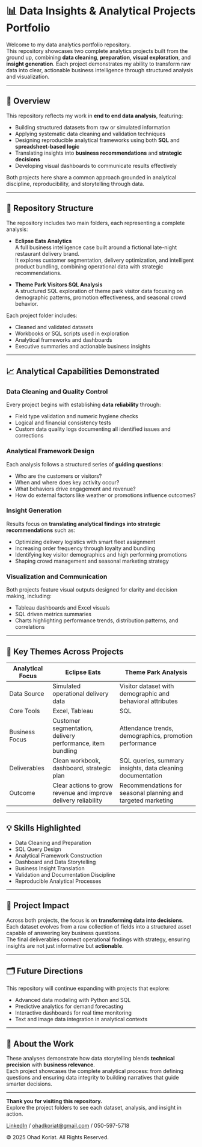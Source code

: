 # 📊 Data Insights & Analytical Projects Portfolio

Welcome to my data analytics portfolio repository.  
This repository showcases two complete analytics projects built from the ground up, combining **data cleaning**, **preparation**, **visual exploration**, and **insight generation**. Each project demonstrates my ability to transform raw data into clear, actionable business intelligence through structured analysis and visualization.

---

## 🧠 Overview

This repository reflects my work in **end to end data analysis**, featuring:

- Building structured datasets from raw or simulated information  
- Applying systematic data cleaning and validation techniques  
- Designing reproducible analytical frameworks using both **SQL** and **spreadsheet-based logic**  
- Translating insights into **business recommendations** and **strategic decisions**  
- Developing visual dashboards to communicate results effectively  

Both projects here share a common approach grounded in analytical discipline, reproducibility, and storytelling through data.

---

## 📁 Repository Structure

The repository includes two main folders, each representing a complete analysis:

- **Eclipse Eats Analytics**  
  A full business intelligence case built around a fictional late-night restaurant delivery brand.  
  It explores customer segmentation, delivery optimization, and intelligent product bundling, combining operational data with strategic recommendations.  

- **Theme Park Visitors SQL Analysis**  
  A structured SQL exploration of theme park visitor data focusing on demographic patterns, promotion effectiveness, and seasonal crowd behavior.  

Each project folder includes:
- Cleaned and validated datasets  
- Workbooks or SQL scripts used in exploration  
- Analytical frameworks and dashboards  
- Executive summaries and actionable business insights  

---

## 📈 Analytical Capabilities Demonstrated

### Data Cleaning and Quality Control
Every project begins with establishing **data reliability** through:
- Field type validation and numeric hygiene checks  
- Logical and financial consistency tests  
- Custom data quality logs documenting all identified issues and corrections  

### Analytical Framework Design
Each analysis follows a structured series of **guiding questions**:
- Who are the customers or visitors?
- When and where does key activity occur?
- What behaviors drive engagement and revenue?
- How do external factors like weather or promotions influence outcomes?

### Insight Generation
Results focus on **translating analytical findings into strategic recommendations** such as:
- Optimizing delivery logistics with smart fleet assignment  
- Increasing order frequency through loyalty and bundling  
- Identifying key visitor demographics and high performing promotions  
- Shaping crowd management and seasonal marketing strategy  

### Visualization and Communication
Both projects feature visual outputs designed for clarity and decision making, including:
- Tableau dashboards and Excel visuals  
- SQL driven metrics summaries  
- Charts highlighting performance trends, distribution patterns, and correlations  

---

## 🧩 Key Themes Across Projects

| Analytical Focus | Eclipse Eats | Theme Park Analysis |
|------------------|--------------|---------------------|
| Data Source | Simulated operational delivery data | Visitor dataset with demographic and behavioral attributes |
| Core Tools | Excel, Tableau | SQL |
| Business Focus | Customer segmentation, delivery performance, item bundling | Attendance trends, demographics, promotion performance |
| Deliverables | Clean workbook, dashboard, strategic plan | SQL queries, summary insights, data cleaning documentation |
| Outcome | Clear actions to grow revenue and improve delivery reliability | Recommendations for seasonal planning and targeted marketing |

---

## 💡 Skills Highlighted

- Data Cleaning and Preparation  
- SQL Query Design  
- Analytical Framework Construction  
- Dashboard and Data Storytelling  
- Business Insight Translation  
- Validation and Documentation Discipline  
- Reproducible Analytical Processes  

---

## 🚀 Project Impact

Across both projects, the focus is on **transforming data into decisions**.  
Each dataset evolves from a raw collection of fields into a structured asset capable of answering key business questions.  
The final deliverables connect operational findings with strategy, ensuring insights are not just informative but **actionable**.

---

## 🗂️ Future Directions

This repository will continue expanding with projects that explore:
- Advanced data modeling with Python and SQL  
- Predictive analytics for demand forecasting  
- Interactive dashboards for real time monitoring  
- Text and image data integration in analytical contexts  

---

## 🧭 About the Work

These analyses demonstrate how data storytelling blends **technical precision** with **business relevance**.  
Each project showcases the complete analytical process: from defining questions and ensuring data integrity to building narratives that guide smarter decisions.

---

**Thank you for visiting this repository.**  
Explore the project folders to see each dataset, analysis, and insight in action.  

[LinkedIn](https://www.linkedin.com/in/ohad-koriat/) / [ohadkoriat@gmail.com](mailto:ohadkoriat@gmail.com) / 050-597-5718

© 2025 Ohad Koriat. All Rights Reserved.
